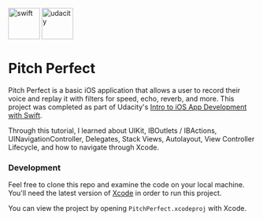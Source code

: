 <img src="https://eclipsesource.com/wp-content/uploads/2014/06/Apple_Swift_Logo.png" alt="swift" width="64px" height="64px"> <img src="https://cdn.worldvectorlogo.com/logos/udacity.svg" alt="udacity" width="64px" height="64px">

<h1>Pitch Perfect</h1>

Pitch Perfect is a basic iOS application that allows a user to record their voice and replay it with filters for speed, echo, reverb, and more. This project was completed as part of Udacity's [Intro to iOS App Development with Swift](https://www.udacity.com/course/intro-to-ios-app-development-with-swift--ud585).

Through this tutorial, I learned about UIKit, IBOutlets / IBActions, UINavigationController, Delegates, Stack Views, Autolayout, View Controller Lifecycle, and how to navigate through Xcode.

<h3>Development</h3>

Feel free to clone this repo and examine the code on your local machine. You'll need the latest version of [Xcode](https://developer.apple.com/xcode/downloads/) in order to run this project.

You can view the project by opening ```PitchPerfect.xcodeproj``` with Xcode.


